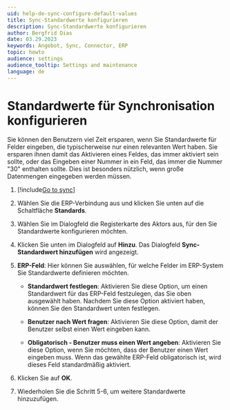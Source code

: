 ```yaml
---
uid: help-de-sync-configure-default-values
title: Sync-Standardwerte konfigurieren
description: Sync-Standardwerte konfigurieren
author: Bergfrid Dias
date: 03.29.2023
keywords: Angebot, Sync, Connector, ERP
topic: howto
audience: settings
audience_tooltip: Settings and maintenance
language: de
---
```


# Standardwerte für Synchronisation konfigurieren

Sie können den Benutzern viel Zeit ersparen, wenn Sie Standardwerte für Felder eingeben, die typischerweise nur einen relevanten Wert haben. Sie ersparen ihnen damit das Aktivieren eines Feldes, das immer aktiviert sein sollte, oder das Eingeben einer Nummer in ein Feld, das immer die Nummer "30" enthalten sollte. Dies ist besonders nützlich, wenn große Datenmengen eingegeben werden müssen.

1. [!include[Go to sync](../includes/goto-sync.md)]

1. Wählen Sie die ERP-Verbindung aus und klicken Sie unten auf die Schaltfläche **Standards**.

1. Wählen Sie im Dialogfeld die Registerkarte des Aktors aus, für den Sie Standardwerte konfigurieren möchten.

1. Klicken Sie unten im Dialogfeld auf **Hinzu**. Das Dialogfeld **Sync-Standardwert hinzufügen** wird angezeigt.

1. **ERP-Feld**: Hier können Sie auswählen, für welche Felder im ERP-System Sie Standardwerte definieren möchten.

    * **Standardwert festlegen**: Aktivieren Sie diese Option, um einen Standardwert für das ERP-Feld festzulegen, das Sie oben ausgewählt haben. Nachdem Sie diese Option aktiviert haben, können Sie den Standardwert unten festlegen.

    * **Benutzer nach Wert fragen**: Aktivieren Sie diese Option, damit der Benutzer selbst einen Wert eingeben kann.

    * **Obligatorisch - Benutzer muss einen Wert angeben**: Aktivieren Sie diese Option, wenn Sie möchten, dass der Benutzer einen Wert eingeben muss. Wenn das gewählte ERP-Feld obligatorisch ist, wird dieses Feld standardmäßig aktiviert.

1. Klicken Sie auf **OK**.

1. Wiederholen Sie die Schritt 5-6, um weitere Standardwerte hinzuzufügen.
